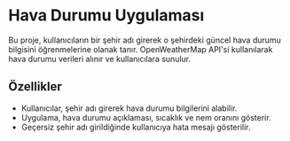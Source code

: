 # Hava Durumu Uygulaması

Bu proje, kullanıcıların bir şehir adı girerek o şehirdeki güncel hava durumu bilgisini öğrenmelerine olanak tanır. 
OpenWeatherMap API'si kullanılarak hava durumu verileri alınır ve kullanıcılara sunulur.

## Özellikler

- Kullanıcılar, şehir adı girerek hava durumu bilgilerini alabilir.
- Uygulama, hava durumu açıklaması, sıcaklık ve nem oranını gösterir.
- Geçersiz şehir adı girildiğinde kullanıcıya hata mesajı gösterilir.

